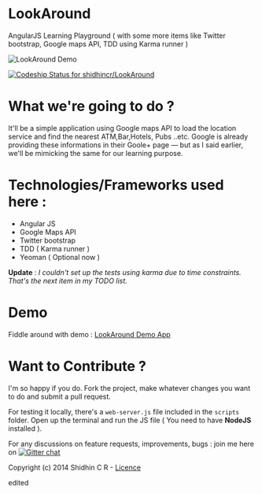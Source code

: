 ﻿LookAround
==========

AngularJS  Learning Playground ( with some more items like Twitter bootstrap, Google maps API, TDD using Karma runner ) 

![LookAround Demo](https://raw.github.com/shidhincr/LookAround/master/demo/home.png)

[ ![Codeship Status for shidhincr/LookAround](https://www.codeship.io/projects/4f41c830-e268-0131-5932-1e7d1ef3bae4/status)](https://www.codeship.io/projects/25301)

What we're going to do ?
=======================

It'll be a simple application using Google maps API to load the location service and find the nearest ATM,Bar,Hotels, Pubs ..etc. Google is already
providing these informations in their Goole+ page –– but as I said earlier, we'll be mimicking the same for our learning purpose.

Technologies/Frameworks used here :
======================

- Angular JS
- Google Maps API
- Twitter bootstrap
- TDD ( Karma runner )
- Yeoman ( Optional now )


**Update** : *I couldn't set up the tests using karma due to time constraints. That's the next item in my TODO list.*

Demo
====

Fiddle around with demo : [LookAround Demo App ](http://lookaround.herokuapp.com/)

Want to Contribute ?
====

I'm so happy if you do. Fork the project, make whatever changes you want to do and submit a pull request. 

For testing it locally, there's a `web-server.js` file included in the `scripts` folder. Open up the terminal and run the JS file ( You need to have **NodeJS** installed ).

For any discussions on feature requests, improvements, bugs : join me here on [![Gitter chat](https://badges.gitter.im/shidhincr/LookAround.png)](https://gitter.im/shidhincr/LookAround)

Copyright (c) 2014 Shidhin C R - [Licence](LICENCE.txt)

edited